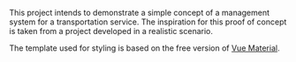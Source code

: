 This project intends to demonstrate a simple concept of a management system for a transportation service. The inspiration for this proof of concept is taken from a project developed in a realistic scenario.

The template used for styling is based on the free version of [Vue Material](https://demos.creative-tim.com/vue-material-dashboard/#/dashboard). 